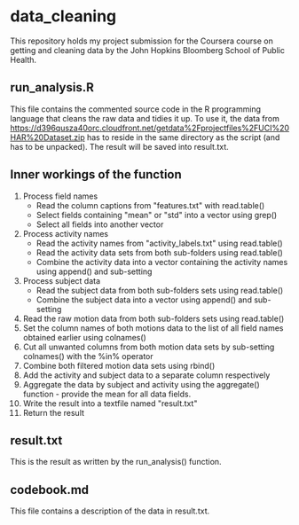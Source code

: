 # data_cleaning
This repository holds my project submission for the Coursera course on
getting and cleaning data by the John Hopkins Bloomberg School of Public Health.

## run_analysis.R
This file contains the commented source code in the R programming language that cleans the raw data and tidies it up.
To use it, the data from https://d396qusza40orc.cloudfront.net/getdata%2Fprojectfiles%2FUCI%20HAR%20Dataset.zip has to reside in the
same directory as the script (and has to be unpacked). The result will be saved into result.txt.

## Inner workings of the function
1. Process field names
	* Read the column captions from "features.txt" with read.table()
	* Select fields containing "mean" or "std" into a vector using grep()
	* Select all fields into another vector
2. Process activity names
	* Read the activity names from "activity_labels.txt" using read.table()
	* Read the activity data sets from both sub-folders using read.table()
	* Combine the activity data into a vector containing the activity names using append() and sub-setting
3. Process subject data
	* Read the subject data from both sub-folders sets using read.table()
	* Combine the subject data into a vector using append() and sub-setting
4. Read the raw motion data from both sub-folders sets using read.table()
5. Set the column names of both motions data to the list of all field names obtained earlier using colnames()
6. Cut all unwanted columns from both motion data sets by sub-setting colnames() with the %in% operator
7. Combine both filtered motion data sets using rbind()
8. Add the activity and subject data to a separate column respectively
9. Aggregate the data by subject and activity using the aggregate() function - provide the mean for all data fields.
10. Write the result into a textfile named "result.txt"
11. Return the result

## result.txt
This is the result as written by the run_analysis() function.

## codebook.md
This file contains a description of the data in result.txt.